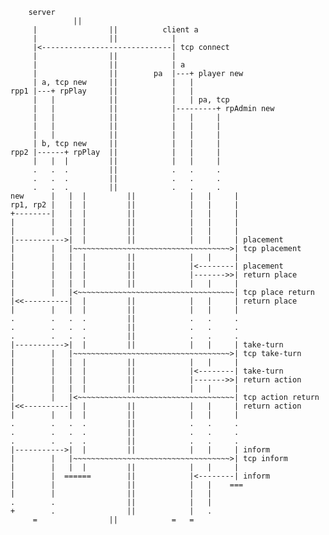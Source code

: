
	    server                
			      ||                                  
	     |                ||          client a                     
	     |                ||            |                      
	     |<-----------------------------| tcp connect 
	     |                ||            |                      
	     |                ||            | a
	     |                ||        pa  |---+ player new         
	     | a, tcp new     ||            |   |                 
	rpp1 |---+ rpPlay     ||            |   |                 
	     |   |            ||            |   | pa, tcp 
	     |   |            ||            |---------+ rpAdmin new 
	     |   |            ||            |   |     |           
	     |   |            ||            |   |     |           
	     |   |            ||            |   |     |
	     | b, tcp new     ||            |   |     |           
	rpp2 |------+ rpPlay  ||            |   |     |           
	     |   |  |         ||            |   |     |           
	     .   .  .         ||            .   .     .
	     .   .  .         ||            .   .     .
	     .   .  .         ||            .   .     .           
    new      |   |  |         ||            |   |     |           
    rp1, rp2 |   |  |         ||            |   |     |           
    +--------|   |  |         ||            |   |     |           
    |        |   |  |         ||            |   |     |           
    |        |   |  |         ||            |   |     |           
    |----------->|  |         ||            |   |     | placement 
    |        |   |~~~~~~~~~~~~~~~~~~~~~~~~~~~~~~~~~~~>| tcp placement 
    |        |   |  |         ||            |   |     |
    |        |   |  |         ||            |<--------| placement 
    |        |   |  |         ||            |------->>| return place
    |        |   |  |         ||            |   |     |
    |        |   |<~~~~~~~~~~~~~~~~~~~~~~~~~~~~~~~~~~~| tcp place return
    |<<----------|  |         ||            |   |     | return place 
    |        |   |  |         ||            |   |     |           
    .        .   .  .         ||            .   .     .
    .        .   .  .         ||            .   .     .
    .        .   .  .         ||            .   .     .
    |----------->|  |         ||            |   |     | take-turn 
    |        |   |~~~~~~~~~~~~~~~~~~~~~~~~~~~~~~~~~~~>| tcp take-turn 
    |        |   |  |         ||            |   |     |
    |        |   |  |         ||            |<--------| take-turn 
    |        |   |  |         ||            |------->>| return action 
    |        |   |  |         ||            |   |     |
    |        |   |<~~~~~~~~~~~~~~~~~~~~~~~~~~~~~~~~~~~| tcp action return
    |<<----------|  |         ||            |   |     | return action 
    |        |   |  |         ||            |   |     |           
    .        .   .  .         ||            .   .     .
    .        .   .  .         ||            .   .     .
    .        .   .  .         ||            .   .     .
    |----------->|  |         ||            |   |     | inform
    |        |   |~~~~~~~~~~~~~~~~~~~~~~~~~~~~~~~~~~~>| tcp inform 
    |        |   |  |         ||            |   |     |
    |        |  ======        ||            |<--------| inform
    |        |                ||            |   |    ===
    |        |                ||            |   |
    .        .                ||            |   |     
    +        .                ||            |   . 
	     =                ||            =   = 

